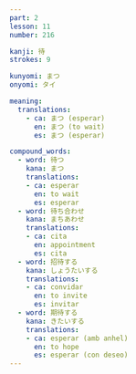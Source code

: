 ```yaml
---
part: 2
lesson: 11
number: 216

kanji: 待
strokes: 9

kunyomi: まつ
onyomi: タイ

meaning:
  translations:
    - ca: まつ (esperar)
      en: まつ (to wait)
      es: まつ (esperar)

compound_words:
  - word: 待つ
    kana: まつ
    translations:
    - ca: esperar
      en: to wait
      es: esperar
  - word: 待ち合わせ
    kana: まちあわせ
    translations:
    - ca: cita
      en: appointment
      es: cita
  - word: 招待する
    kana: しょうたいする
    translations:
    - ca: convidar
      en: to invite
      es: invitar
  - word: 期待する
    kana: きたいする
    translations:
    - ca: esperar (amb anhel)
      en: to hope
      es: esperar (con deseo)
---
```

